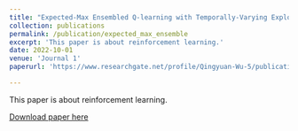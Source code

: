 ```yaml
---
title: "Expected-Max Ensembled Q-learning with Temporally-Varying Exploration"
collection: publications
permalink: /publication/expected_max_ensemble
excerpt: 'This paper is about reinforcement learning.'
date: 2022-10-01
venue: 'Journal 1'
paperurl: 'https://www.researchgate.net/profile/Qingyuan-Wu-5/publication/355356383_Expected-Max_Ensembled_Q-learning_with_Temporally-Varying_Exploration/links/616b8eb1b90c51266254f3d2/Expected-Max-Ensembled-Q-learning-with-Temporally-Varying-Exploration.pdf'

---
```

This paper is about reinforcement learning.

[Download paper here](https://www.researchgate.net/profile/Qingyuan-Wu-5/publication/355356383_Expected-Max_Ensembled_Q-learning_with_Temporally-Varying_Exploration/links/616b8eb1b90c51266254f3d2/Expected-Max-Ensembled-Q-learning-with-Temporally-Varying-Exploration.pdf)
